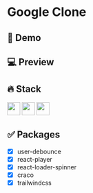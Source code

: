 # Google Clone

## 🔗 Demo

## 💻 Preview

## 🔥 Stack

<img height="30" src="https://img.shields.io/badge/React-black?style=for-the-badge&logo=React&logoColor=#61DAFB"/> <img height="30" src="https://img.shields.io/badge/Javascript-black?style=for-the-badge&logo=Javascript&logoColor=F7DF1E"/>
<img height="30" src="https://img.shields.io/badge/Netlify-black?style=for-the-badge&logo=Netlify&logoColor=00C7B7"/>

## ✅ Packages

- [x] user-debounce
- [x] react-player
- [x] react-loader-spinner
- [x] craco
- [x] trailwindcss
